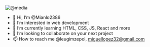 ![@media](https://user-images.githubusercontent.com/116380765/208239017-444cfe19-fae1-437a-90a8-9516adb77c29.png)

- 👋 Hi, I’m @Mianlo2386
- 👀 I’m interested in web development
- 🌱 I’m currently learning HTML, CSS, JS, React and more
- 💞️ I’m looking to collaborate on your next project
- 📫 How to reach me @leugimzepol, miguellopez32@gmail.com

<!---
Mianlo2386/Mianlo2386 is a ✨ special ✨ repository because its `README.md` (this file) appears on your GitHub profile.
You can click the Preview link to take a look at your changes.
--->

